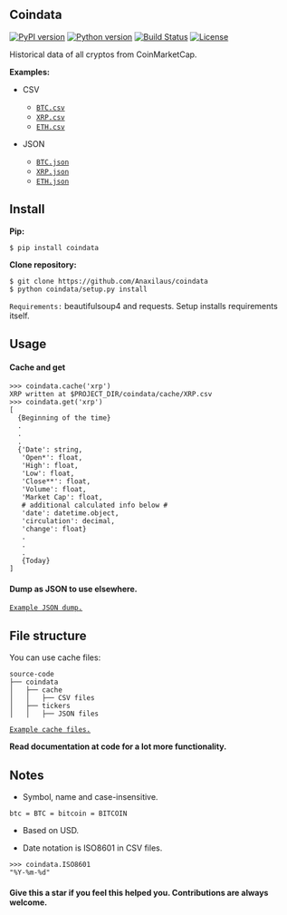 ## Coindata
[![PyPI version](https://badge.fury.io/py/coindata.svg)](https://badge.fury.io/py/coindata)
[![Python version](https://img.shields.io/badge/Python-3.5|3.6|3.7-blue.svg)](https://github.com/Anaxilaus/coindata/blob/master/.travis.yml)
[![Build Status](https://travis-ci.org/Anaxilaus/coindata.svg?branch=master)](https://travis-ci.org/Anaxilaus/coindata)
[![License](https://img.shields.io/badge/license-MIT-green.svg)](https://github.com/Anaxilaus/coindata/blob/master/LICENSE)

Historical data of all cryptos from CoinMarketCap.

**Examples:**
- CSV
    - [`BTC.csv`](https://github.com/Anaxilaus/coindata/tree/master/examples/cache_files/BTC.csv)
    - [`XRP.csv`](https://github.com/Anaxilaus/coindata/tree/master/examples/cache_files/XRP.csv)
    - [`ETH.csv`](https://github.com/Anaxilaus/coindata/tree/master/examples/cache_files/ETH.csv)

- JSON
    - [`BTC.json`](https://github.com/Anaxilaus/coindata/tree/master/examples/dump_json/btc.json)
    - [`XRP.json`](https://github.com/Anaxilaus/coindata/tree/master/examples/dump_json/xrp.json)
    - [`ETH.json`](https://github.com/Anaxilaus/coindata/tree/master/examples/dump_json/eth.json)


## Install

**Pip:**
```
$ pip install coindata
```

**Clone repository:**
```
$ git clone https://github.com/Anaxilaus/coindata
$ python coindata/setup.py install
```

`Requirements:` beautifulsoup4 and requests. Setup installs requirements itself. 

## Usage
#### Cache and get

```
>>> coindata.cache('xrp')
XRP written at $PROJECT_DIR/coindata/cache/XRP.csv
>>> coindata.get('xrp')
[
  {Beginning of the time}
  .
  .
  . 
  {'Date': string,
   'Open*': float,
   'High': float,
   'Low': float,
   'Close**': float,
   'Volume': float,
   'Market Cap': float,
   # additional calculated info below #
   'date': datetime.object,
   'circulation': decimal,
   'change': float}
   . 
   .
   .
   {Today}
]
```

#### Dump as JSON to use elsewhere.

[`Example JSON dump.`](https://github.com/Anaxilaus/coindata/tree/master/examples/dump_json)


## File structure

You can use cache files:
```
source-code
├── coindata
│   ├── cache
│   │   ├── CSV files
│   ├── tickers
│   │   ├── JSON files
```
[`Example cache files.`](https://github.com/Anaxilaus/coindata/tree/master/examples/cache_files)

**Read documentation at code for a lot more functionality.**

## Notes

- Symbol, name and case-insensitive.

```
btc = BTC = bitcoin = BITCOIN
```

- Based on USD.

- Date notation is ISO8601 in CSV files.

```
>>> coindata.ISO8601
"%Y-%m-%d"
```

#### Give this a star if you feel this helped you. Contributions are always welcome.
